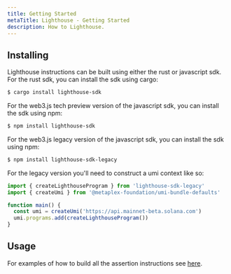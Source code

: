 ```yaml
---
title: Getting Started
metaTitle: Lighthouse - Getting Started
description: How to Lighthouse.
---
```


## Installing

Lighthouse instructions can be built using either the rust or javascript sdk. For the rust sdk, you can install the sdk using cargo:

```bash
$ cargo install lighthouse-sdk
```

For the web3.js tech preview version of the javascript sdk, you can install the sdk using npm:

```bash
$ npm install lighthouse-sdk
```

For the web3.js legacy version of the javascript sdk, you can install the sdk using npm:

```bash
$ npm install lighthouse-sdk-legacy
```

For the legacy version you'll need to construct a umi context like so:

```typescript
import { createLighthouseProgram } from 'lighthouse-sdk-legacy'
import { createUmi } from '@metaplex-foundation/umi-bundle-defaults'

function main() {
  const umi = createUmi('https://api.mainnet-beta.solana.com')
  umi.programs.add(createLighthouseProgram())
}
```

## Usage

For examples of how to build all the assertion instructions see [here](/assert).

